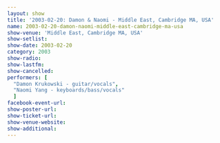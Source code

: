 ```yaml
---
layout: show
title: '2003-02-20: Damon & Naomi - Middle East, Cambridge MA, USA'
name: 2003-02-20-damon-naomi-middle-east-cambridge-ma-usa
show-venue: 'Middle East, Cambridge MA, USA'
show-setlist: 
show-date: 2003-02-20
category: 2003
show-radio: 
show-lastfm: 
show-cancelled: 
performers: [
  "Damon Krukowski - guitar/vocals",
  "Naomi Yang - keyboards/bass/vocals"
  ]
facebook-event-url: 
show-poster-url: 
show-ticket-url: 
show-venue-website: 
show-additional: 
---
```


